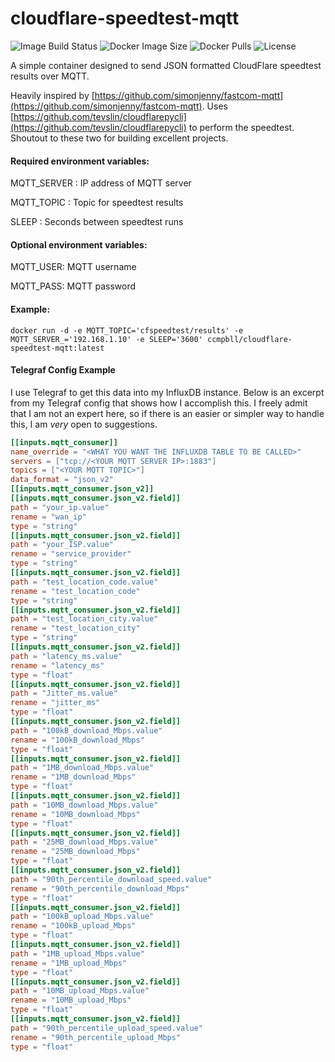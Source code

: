 # cloudflare-speedtest-mqtt
![Image Build Status](https://img.shields.io/github/actions/workflow/status/ccmpbll/cloudflare-speedtest-mqtt/docker-image.yml?branch=main) ![Docker Image Size](https://img.shields.io/docker/image-size/ccmpbll/cloudflare-speedtest-mqtt/latest) ![Docker Pulls](https://img.shields.io/docker/pulls/ccmpbll/cloudflare-speedtest-mqtt.svg) ![License](https://img.shields.io/badge/License-GPLv3-blue.svg)

A simple container designed to send JSON formatted CloudFlare speedtest results over MQTT.

Heavily inspired by [https://github.com/simonjenny/fastcom-mqtt](https://github.com/simonjenny/fastcom-mqtt). Uses [https://github.com/tevslin/cloudflarepycli](https://github.com/tevslin/cloudflarepycli) to perform the speedtest. Shoutout to these two for building excellent projects.

#### Required environment variables:

MQTT_SERVER : IP address of MQTT server

MQTT_TOPIC : Topic for speedtest results

SLEEP : Seconds between speedtest runs

#### Optional environment variables:

MQTT_USER: MQTT username

MQTT_PASS: MQTT password

#### Example:
```
docker run -d -e MQTT_TOPIC='cfspeedtest/results' -e MQTT_SERVER_='192.168.1.10' -e SLEEP='3600' ccmpbll/cloudflare-speedtest-mqtt:latest
```

#### Telegraf Config Example

I use Telegraf to get this data into my InfluxDB instance. Below is an excerpt from my Telegraf config that shows how I accomplish this. 
I freely admit that I am not an expert here, so if there is an easier or simpler way to handle this, I am *very* open to suggestions.

```TOML
[[inputs.mqtt_consumer]]
name_override = "<WHAT YOU WANT THE INFLUXDB TABLE TO BE CALLED>"
servers = ["tcp://<YOUR MQTT SERVER IP>:1883"]
topics = ["<YOUR MQTT TOPIC>"]
data_format = "json_v2"
[[inputs.mqtt_consumer.json_v2]]
[[inputs.mqtt_consumer.json_v2.field]]
path = "your_ip.value"
rename = "wan_ip"
type = "string"
[[inputs.mqtt_consumer.json_v2.field]]
path = "your_ISP.value"
rename = "service_provider"
type = "string"
[[inputs.mqtt_consumer.json_v2.field]]
path = "test_location_code.value"
rename = "test_location_code"
type = "string"
[[inputs.mqtt_consumer.json_v2.field]]
path = "test_location_city.value"
rename = "test_location_city"
type = "string"
[[inputs.mqtt_consumer.json_v2.field]]
path = "latency_ms.value"
rename = "latency_ms"
type = "float"
[[inputs.mqtt_consumer.json_v2.field]]
path = "Jitter_ms.value"
rename = "jitter_ms"
type = "float"
[[inputs.mqtt_consumer.json_v2.field]]
path = "100kB_download_Mbps.value"
rename = "100kB_download_Mbps"
type = "float"
[[inputs.mqtt_consumer.json_v2.field]]
path = "1MB_download_Mbps.value"
rename = "1MB_download_Mbps"
type = "float"
[[inputs.mqtt_consumer.json_v2.field]]
path = "10MB_download_Mbps.value"
rename = "10MB_download_Mbps"
type = "float"
[[inputs.mqtt_consumer.json_v2.field]]
path = "25MB_download_Mbps.value"
rename = "25MB_download_Mbps"
type = "float"
[[inputs.mqtt_consumer.json_v2.field]]
path = "90th_percentile_download_speed.value"
rename = "90th_percentile_download_Mbps"
type = "float"
[[inputs.mqtt_consumer.json_v2.field]]
path = "100kB_upload_Mbps.value"
rename = "100kB_upload_Mbps"
type = "float"
[[inputs.mqtt_consumer.json_v2.field]]
path = "1MB_upload_Mbps.value"
rename = "1MB_upload_Mbps"
type = "float"
[[inputs.mqtt_consumer.json_v2.field]]
path = "10MB_upload_Mbps.value"
rename = "10MB_upload_Mbps"
type = "float"
[[inputs.mqtt_consumer.json_v2.field]]
path = "90th_percentile_upload_speed.value"
rename = "90th_percentile_upload_Mbps"
type = "float"

```
